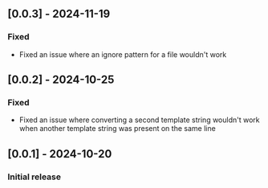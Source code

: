 ## [0.0.3] - 2024-11-19
### Fixed
- Fixed an issue where an ignore pattern for a file wouldn't work

## [0.0.2] - 2024-10-25
### Fixed
- Fixed an issue where converting a second template string wouldn't work when another template string was present on the same line

## [0.0.1] - 2024-10-20
### Initial release